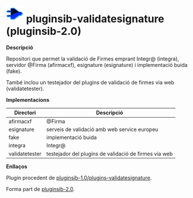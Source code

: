 # ![Logo](https://github.com/GovernIB/maven/raw/binaris/pluginsib/projectinfo_Attachments/icon.jpg) pluginsib-validatesignature  (pluginsib-2.0)

**Descripció**

Repositori que permet la validació de Firmes emprant Integr@ (integra), servidor @Firma (afirmacxf), esignature (esignature) i implementació buida (fake).

També inclou un testejador del plugins de validació de firmes via web (validatetester).

**Implementacions**

Directori | Descripció
------------ | -------------
afirmacxf | @Firma 
esignature | serveis de validació amb web service europeu 
fake | implementació buida 
integra | Integr@ 
validatetester | testejador del plugins de validació de firmes via web 

**Enllaços**


Plugin procedent de [pluginsib-1.0/plugins-validatesignature](https://github.com/GovernIB/pluginsib/tree/pluginsib-1.0/plugins-validatesignature).  

Forma part de [pluginsib-2.0](https://github.com/GovernIB/pluginsib/tree/pluginsib-2.0).
